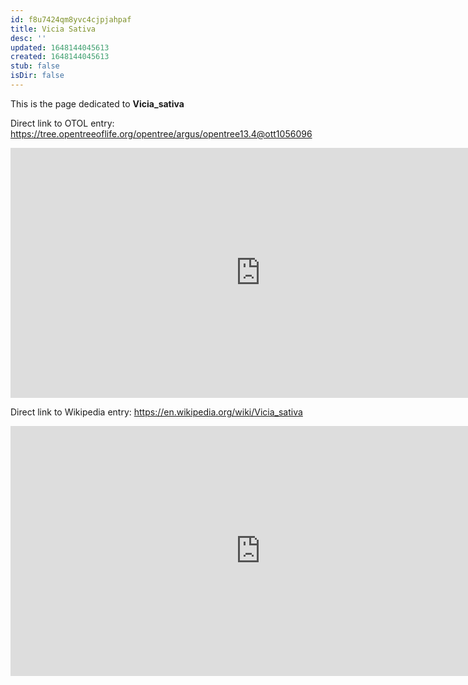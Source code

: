 ```yaml
---
id: f8u7424qm8yvc4cjpjahpaf
title: Vicia Sativa
desc: ''
updated: 1648144045613
created: 1648144045613
stub: false
isDir: false
---
```

This is the page dedicated to **Vicia_sativa**


Direct link to OTOL entry: https://tree.opentreeoflife.org/opentree/argus/opentree13.4@ott1056096



<html>
    <body>
    <iframe src="https://tree.opentreeoflife.org/opentree/argus/opentree13.4@ott1056096"
    width="800" height="400" frameborder="0" allowfullscreen> </iframe>
    </body>
</html>
    


Direct link to Wikipedia entry: https://en.wikipedia.org/wiki/Vicia_sativa



<html>
    <body>
    <iframe src="https://en.wikipedia.org/wiki/Vicia_sativa"
    width="800" height="400" frameborder="0" allowfullscreen> </iframe>
    </body>
</html>
    
